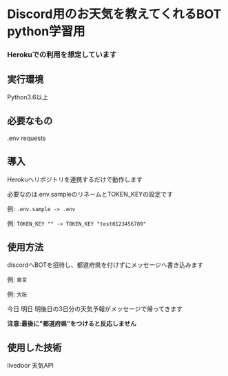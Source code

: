 # Discord用のお天気を教えてくれるBOT　python学習用

### Herokuでの利用を想定しています

## 実行環境
Python3.6以上

## 必要なもの
.env
requests

## 導入
Herokuへリポジトリを連携するだけで動作します

必要なのは.env.sampleのリネームとTOKEN_KEYの設定です

例: ```.env.sample -> .env```

例: ```TOKEN_KEY "" -> TOKEN_KEY "test0123456789"```

## 使用方法
discordへBOTを招待し、都道府県を付けずにメッセージへ書き込みます

例: ```東京```

例: ```大阪```

今日 明日 明後日の3日分の天気予報がメッセージで帰ってきます

**注意:最後に"都道府県"をつけると反応しません**

## 使用した技術
livedoor 天気API

